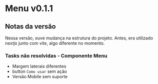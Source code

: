# Menu v0.1.1

## Notas da versão

Nessa versão, ouve mudança na estrutura do projeto. Antes, era utilizado *nextjs* junto com *vite*, algo diferente no momento.

### Tasks não resolvidas - Componente Menu

- Margem laterais diferentes
- button `Como usar` sem ação
- Versão Mobile sem suporte